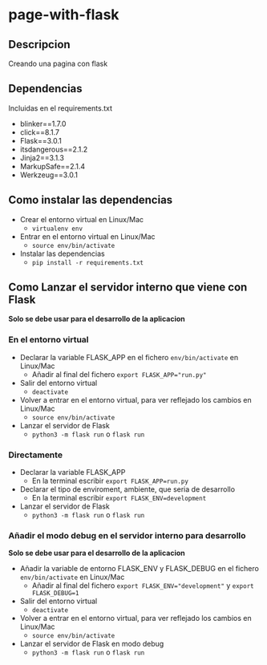 # page-with-flask

## Descripcion

Creando una pagina con flask

## Dependencias 
Incluidas en el requirements.txt
- blinker==1.7.0
- click==8.1.7
- Flask==3.0.1
- itsdangerous==2.1.2
- Jinja2==3.1.3
- MarkupSafe==2.1.4
- Werkzeug==3.0.1

## Como instalar las dependencias
- Crear el entorno virtual en Linux/Mac 
    - `virtualenv env`
- Entrar en el entorno virtual en Linux/Mac 
    - `source env/bin/activate`
- Instalar las dependencias
    - `pip install -r requirements.txt`

## Como Lanzar el servidor interno que viene con Flask
**Solo se debe usar para el desarrollo de la aplicacion**
### En el entorno virtual
- Declarar la variable FLASK_APP en el fichero `env/bin/activate` en Linux/Mac
    - Añadir al final del fichero `export FLASK_APP="run.py"`
- Salir del entorno virtual
    - `deactivate`
- Volver a entrar en el entorno virtual, para ver reflejado los cambios en Linux/Mac 
    - `source env/bin/activate`
- Lanzar el servidor de Flask
    - `python3 -m flask run` o `flask run`
### Directamente
- Declarar la variable FLASK_APP
    - En la terminal escribir `export FLASK_APP=run.py`
- Declarar el tipo de enviroment, ambiente, que seria de desarrollo
    - En la terminal escribir `export FLASK_ENV=development`
- Lanzar el servidor de Flask
    - `python3 -m flask run` o `flask run`

### Añadir el modo debug en el servidor interno para desarrollo
**Solo se debe usar para el desarrollo de la aplicacion**
- Añadir la variable de entorno FLASK_ENV y FLASK_DEBUG en el fichero `env/bin/activate` en Linux/Mac
    - Añadir al final del fichero `export FLASK_ENV="development"` y `export FLASK_DEBUG=1`
- Salir del entorno virtual
    - `deactivate`
- Volver a entrar en el entorno virtual, para ver reflejado los cambios en Linux/Mac 
    - `source env/bin/activate`
- Lanzar el servidor de Flask en modo debug
    - `python3 -m flask run` o `flask run`